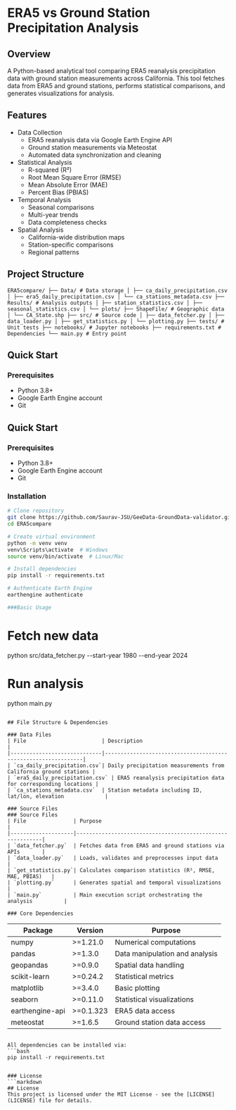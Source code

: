 # ERA5 vs Ground Station Precipitation Analysis

## Overview
A Python-based analytical tool comparing ERA5 reanalysis precipitation data with ground station measurements across California. This tool fetches data from ERA5 and ground stations, performs statistical comparisons, and generates visualizations for analysis.

## Features
- Data Collection
  - ERA5 reanalysis data via Google Earth Engine API
  - Ground station measurements via Meteostat
  - Automated data synchronization and cleaning
- Statistical Analysis
  - R-squared (R²)
  - Root Mean Square Error (RMSE)
  - Mean Absolute Error (MAE)
  - Percent Bias (PBIAS)
- Temporal Analysis
  - Seasonal comparisons
  - Multi-year trends
  - Data completeness checks
- Spatial Analysis
  - California-wide distribution maps
  - Station-specific comparisons
  - Regional patterns

## Project Structure
```
ERA5compare/ ├── Data/ # Data storage │ ├── ca_daily_precipitation.csv │ ├── era5_daily_precipitation.csv │ └── ca_stations_metadata.csv ├── Results/ # Analysis outputs │ ├── station_statistics.csv │ ├── seasonal_statistics.csv │ └── plots/ ├── ShapeFile/ # Geographic data │ └── CA_State.shp ├── src/ # Source code │ ├── data_fetcher.py │ ├── data_loader.py │ ├── get_statistics.py │ └── plotting.py ├── tests/ # Unit tests ├── notebooks/ # Jupyter notebooks ├── requirements.txt # Dependencies └── main.py # Entry point
```

## Quick Start

### Prerequisites
- Python 3.8+
- Google Earth Engine account
- Git


## Quick Start

### Prerequisites
- Python 3.8+
- Google Earth Engine account
- Git

### Installation
```sh
# Clone repository
git clone https://github.com/Saurav-JSU/GeeData-GroundData-validator.git
cd ERA5compare

# Create virtual environment
python -m venv venv
venv\Scripts\activate  # Windows
source venv/bin/activate  # Linux/Mac

# Install dependencies
pip install -r requirements.txt

# Authenticate Earth Engine
earthengine authenticate

###Basic Usage
```
# Fetch new data
python src/data_fetcher.py --start-year 1980 --end-year 2024

# Run analysis
python main.py
```

## File Structure & Dependencies

### Data Files
| File                        | Description                                                   |
|-----------------------------|---------------------------------------------------------------|
| `ca_daily_precipitation.csv`| Daily precipitation measurements from California ground stations |
| `era5_daily_precipitation.csv` | ERA5 reanalysis precipitation data for corresponding locations |
| `ca_stations_metadata.csv`  | Station metadata including ID, lat/lon, elevation             |

### Source Files
### Source Files
| File               | Purpose                                                   |
|--------------------|-----------------------------------------------------------|
| `data_fetcher.py`  | Fetches data from ERA5 and ground stations via APIs       |
| `data_loader.py`   | Loads, validates and preprocesses input data              |
| `get_statistics.py`| Calculates comparison statistics (R², RMSE, MAE, PBIAS)   |
| `plotting.py`      | Generates spatial and temporal visualizations             |
| `main.py`          | Main execution script orchestrating the analysis          |

### Core Dependencies
```
| Package          | Version  | Purpose                        |
|------------------|----------|--------------------------------|
| numpy            | >=1.21.0 | Numerical computations         |
| pandas           | >=1.3.0  | Data manipulation and analysis |
| geopandas        | >=0.9.0  | Spatial data handling          |
| scikit-learn     | >=0.24.2 | Statistical metrics            |
| matplotlib       | >=3.4.0  | Basic plotting                 |
| seaborn          | >=0.11.0 | Statistical visualizations     |
| earthengine-api  | >=0.1.323| ERA5 data access               |
| meteostat        | >=1.6.5  | Ground station data access     |
```

All dependencies can be installed via:
```bash
pip install -r requirements.txt


### License
```markdown
## License
This project is licensed under the MIT License - see the [LICENSE](LICENSE) file for details.
